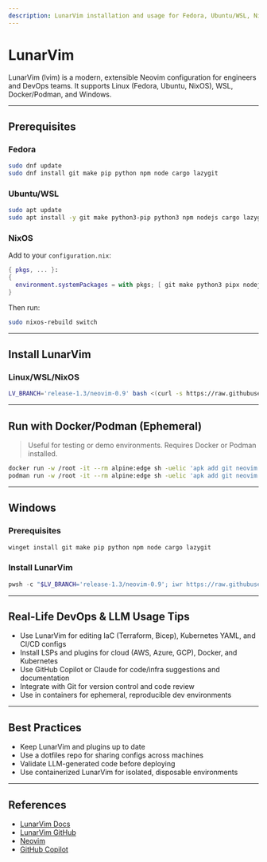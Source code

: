 ```yaml
---
description: LunarVim installation and usage for Fedora, Ubuntu/WSL, NixOS, Docker/Podman, and Windows. Includes DevOps/LLM usage tips and best practices.
---
```


# LunarVim

LunarVim (lvim) is a modern, extensible Neovim configuration for engineers and DevOps teams. It supports Linux (Fedora, Ubuntu, NixOS), WSL, Docker/Podman, and Windows.

---

## Prerequisites

### Fedora
```bash
sudo dnf update
sudo dnf install git make pip python npm node cargo lazygit
```

### Ubuntu/WSL
```bash
sudo apt update
sudo apt install -y git make python3-pip python3 npm nodejs cargo lazygit
```

### NixOS
Add to your `configuration.nix`:
```nix
{ pkgs, ... }:
{
  environment.systemPackages = with pkgs; [ git make python3 pipx nodejs npm cargo lazygit neovim ];
}
```
Then run:
```bash
sudo nixos-rebuild switch
```

---

## Install LunarVim

### Linux/WSL/NixOS
```bash
LV_BRANCH='release-1.3/neovim-0.9' bash <(curl -s https://raw.githubusercontent.com/LunarVim/LunarVim/release-1.3/neovim-0.9/utils/installer/install.sh)
```

---

## Run with Docker/Podman (Ephemeral)

> Useful for testing or demo environments. Requires Docker or Podman installed.

```bash
docker run -w /root -it --rm alpine:edge sh -uelic 'apk add git neovim ripgrep alpine-sdk bash --update && bash <(curl -s https://raw.githubusercontent.com/lunarvim/lunarvim/master/utils/installer/install.sh) && /root/.local/bin/lvim'
podman run -w /root -it --rm alpine:edge sh -uelic 'apk add git neovim ripgrep alpine-sdk bash --update && bash <(curl -s https://raw.githubusercontent.com/lunarvim/lunarvim/master/utils/installer/install.sh) && /root/.local/bin/lvim'
```

---

## Windows

### Prerequisites
```powershell
winget install git make pip python npm node cargo lazygit
```

### Install LunarVim
```powershell
pwsh -c "$LV_BRANCH='release-1.3/neovim-0.9'; iwr https://raw.githubusercontent.com/LunarVim/LunarVim/release-1.3/neovim-0.9/utils/installer/install.ps1 -UseBasicParsing | iex"
```

---

## Real-Life DevOps & LLM Usage Tips
- Use LunarVim for editing IaC (Terraform, Bicep), Kubernetes YAML, and CI/CD configs
- Install LSPs and plugins for cloud (AWS, Azure, GCP), Docker, and Kubernetes
- Use GitHub Copilot or Claude for code/infra suggestions and documentation
- Integrate with Git for version control and code review
- Use in containers for ephemeral, reproducible dev environments

---

## Best Practices
- Keep LunarVim and plugins up to date
- Use a dotfiles repo for sharing configs across machines
- Validate LLM-generated code before deploying
- Use containerized LunarVim for isolated, disposable environments

---

## References
- [LunarVim Docs](https://www.lunarvim.org/docs/)
- [LunarVim GitHub](https://github.com/LunarVim/LunarVim)
- [Neovim](https://neovim.io/)
- [GitHub Copilot](https://github.com/features/copilot)

